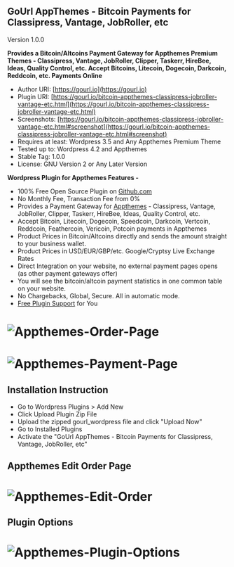 
GoUrl AppThemes - Bitcoin Payments for Classipress, Vantage, JobRoller, etc
-----------------------------------------------------------

Version 1.0.0


**Provides a Bitcoin/Altcoins Payment Gateway for Appthemes Premium Themes - Classipress, Vantage, JobRoller, Clipper, Taskerr, HireBee, Ideas, Quality Control, etc. Accept Bitcoins, Litecoin, Dogecoin, Darkcoin, Reddcoin, etc. Payments Online**

* Author URI: [https://gourl.io](https://gourl.io)
* Plugin URI: [https://gourl.io/bitcoin-appthemes-classipress-jobroller-vantage-etc.html](https://gourl.io/bitcoin-appthemes-classipress-jobroller-vantage-etc.html)
* Screenshots: [https://gourl.io/bitcoin-appthemes-classipress-jobroller-vantage-etc.html#screenshot](https://gourl.io/bitcoin-appthemes-classipress-jobroller-vantage-etc.html#screenshot)
* Requires at least: Wordpress 3.5 and Any Appthemes Premium Theme
* Tested up to: Wordpress 4.2 and Appthemes
* Stable Tag: 1.0.0
* License: GNU Version 2 or Any Later Version


**Wordpress Plugin for Appthemes Features -**

* 100% Free Open Source Plugin on [Github.com](https://github.com/cryptoapi/Bitcoin-Payments-Appthemes)
* No Monthly Fee, Transaction Fee from 0%
* Provides a Payment Gateway for [Appthemes](http://www.appthemes.com/themes/) - Classipress, Vantage, JobRoller, Clipper, Taskerr, HireBee, Ideas, Quality Control, etc.
* Accept Bitcoin, Litecoin, Dogecoin, Speedcoin, Darkcoin, Vertcoin, Reddcoin, Feathercoin, Vericoin, Potcoin payments in Appthemes
* Product Prices in Bitcoin/Altcoins directly and sends the amount straight to your business wallet.
* Product Prices in USD/EUR/GBP/etc. Google/Cryptsy Live Exchange Rates
* Direct Integration on your website, no external payment pages opens (as other payment gateways offer)
* You will see the bitcoin/altcoin payment statistics in one common table on your website. 
* No Chargebacks, Global, Secure. All in automatic mode.
* [Free Plugin Support](https://gourl.io/view/contact/Contact_Us.html) for You


# ![Appthemes-Order-Page](https://gourl.io/images/appthemes/screenshot-3.png)

# ![Appthemes-Payment-Page](https://gourl.io/images/appthemes/screenshot-4.png)



Installation Instruction
----------------
* Go to Wordpress Plugins > Add New
* Click Upload Plugin Zip File
* Upload the zipped gourl_wordpress file and click "Upload Now"
* Go to Installed Plugins
* Activate the "GoUrl AppThemes - Bitcoin Payments for Classipress, Vantage, JobRoller, etc"

  
  
  
Appthemes Edit Order Page
----------------
   
# ![Appthemes-Edit-Order](https://gourl.io/images/appthemes/screenshot-5.png)



Plugin Options
----------------

  
# ![Appthemes-Plugin-Options](https://gourl.io/images/appthemes/screenshot-1.png)
 
